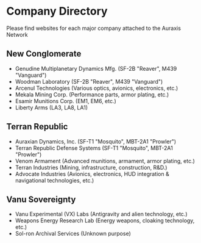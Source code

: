 # Company Directory
Please find websites for each major company attached to the Auraxis Network

## New Conglomerate
* Genudine Multiplanetary Dynamics Mfg. (SF-2B "Reaver", M439 "Vanguard")
* Woodman Laboratory (SF-2B "Reaver", M439 "Vanguard")
* Arcenul Technologies (Various optics, avionics, electronics, etc.)
* Mekala Mining Corp. (Performance parts, armor plating, etc.)
* Esamir Munitions Corp. (EM1, EM6, etc.)
* Liberty Arms (LA3, LA8, LA1)

## Terran Republic
* Auraxian Dynamics, Inc. (SF-T1 "Mosquito", MBT-2A1 "Prowler")
* Terran Republic Defense Systems (SF-T1 "Mosquito", MBT-2A1 "Prowler")
* Venom Armament (Advanced munitions, armament, armor plating, etc.)
* Terran Industries (Mining, infrastructure, construction, R&D.)
* Advocate Industries (Avionics, electronics, HUD integration & navigational technologies, etc.)

## Vanu Sovereignty
* Vanu Experimental (VX) Labs (Antigravity and alien technology, etc.)
* Weapons Energy Research Lab (Energy weapons, cloaking technology, etc.)
* Sol-ron Archival Services (Unknown purpose)
